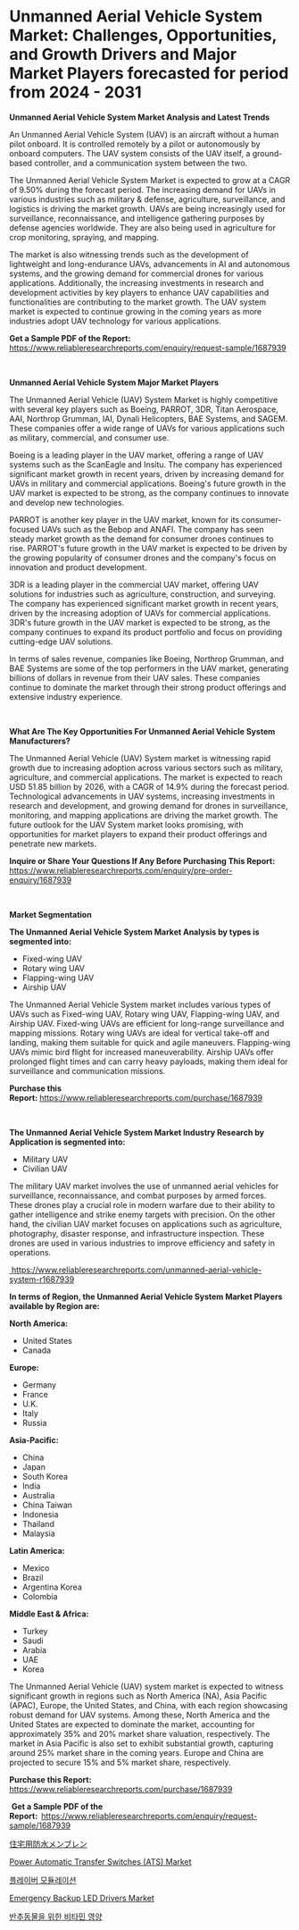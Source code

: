 <p><h1>Unmanned Aerial Vehicle System Market: Challenges, Opportunities, and Growth Drivers and Major Market Players forecasted for period from 2024 - 2031</h1></p><p><strong>Unmanned Aerial Vehicle System Market Analysis and Latest Trends</strong></p>
<p><p>An Unmanned Aerial Vehicle System (UAV) is an aircraft without a human pilot onboard. It is controlled remotely by a pilot or autonomously by onboard computers. The UAV system consists of the UAV itself, a ground-based controller, and a communication system between the two.</p><p>The Unmanned Aerial Vehicle System Market is expected to grow at a CAGR of 9.50% during the forecast period. The increasing demand for UAVs in various industries such as military & defense, agriculture, surveillance, and logistics is driving the market growth. UAVs are being increasingly used for surveillance, reconnaissance, and intelligence gathering purposes by defense agencies worldwide. They are also being used in agriculture for crop monitoring, spraying, and mapping.</p><p>The market is also witnessing trends such as the development of lightweight and long-endurance UAVs, advancements in AI and autonomous systems, and the growing demand for commercial drones for various applications. Additionally, the increasing investments in research and development activities by key players to enhance UAV capabilities and functionalities are contributing to the market growth. The UAV system market is expected to continue growing in the coming years as more industries adopt UAV technology for various applications.</p></p>
<p><strong>Get a Sample PDF of the Report:&nbsp;</strong> <a href="https://www.reliableresearchreports.com/enquiry/request-sample/1687939">https://www.reliableresearchreports.com/enquiry/request-sample/1687939</a></p>
<p>&nbsp;</p>
<p><strong>Unmanned Aerial Vehicle System Major Market Players</strong></p>
<p><p>The Unmanned Aerial Vehicle (UAV) System Market is highly competitive with several key players such as Boeing, PARROT, 3DR, Titan Aerospace, AAI, Northrop Grumman, IAI, Dynali Helicopters, BAE Systems, and SAGEM. These companies offer a wide range of UAVs for various applications such as military, commercial, and consumer use.</p><p>Boeing is a leading player in the UAV market, offering a range of UAV systems such as the ScanEagle and Insitu. The company has experienced significant market growth in recent years, driven by increasing demand for UAVs in military and commercial applications. Boeing's future growth in the UAV market is expected to be strong, as the company continues to innovate and develop new technologies.</p><p>PARROT is another key player in the UAV market, known for its consumer-focused UAVs such as the Bebop and ANAFI. The company has seen steady market growth as the demand for consumer drones continues to rise. PARROT's future growth in the UAV market is expected to be driven by the growing popularity of consumer drones and the company's focus on innovation and product development.</p><p>3DR is a leading player in the commercial UAV market, offering UAV solutions for industries such as agriculture, construction, and surveying. The company has experienced significant market growth in recent years, driven by the increasing adoption of UAVs for commercial applications. 3DR's future growth in the UAV market is expected to be strong, as the company continues to expand its product portfolio and focus on providing cutting-edge UAV solutions.</p><p>In terms of sales revenue, companies like Boeing, Northrop Grumman, and BAE Systems are some of the top performers in the UAV market, generating billions of dollars in revenue from their UAV sales. These companies continue to dominate the market through their strong product offerings and extensive industry experience.</p></p>
<p>&nbsp;</p>
<p><strong>What Are The Key Opportunities For Unmanned Aerial Vehicle System Manufacturers?</strong></p>
<p><p>The Unmanned Aerial Vehicle (UAV) System market is witnessing rapid growth due to increasing adoption across various sectors such as military, agriculture, and commercial applications. The market is expected to reach USD 51.85 billion by 2026, with a CAGR of 14.9% during the forecast period. Technological advancements in UAV systems, increasing investments in research and development, and growing demand for drones in surveillance, monitoring, and mapping applications are driving the market growth. The future outlook for the UAV System market looks promising, with opportunities for market players to expand their product offerings and penetrate new markets.</p></p>
<p><strong>Inquire or Share Your Questions If Any Before Purchasing This Report:</strong> <a href="https://www.reliableresearchreports.com/enquiry/pre-order-enquiry/1687939">https://www.reliableresearchreports.com/enquiry/pre-order-enquiry/1687939</a></p>
<p>&nbsp;</p>
<p><strong>Market Segmentation</strong></p>
<p><strong>The Unmanned Aerial Vehicle System Market Analysis by types is segmented into:</strong></p>
<p><ul><li>Fixed-wing UAV</li><li>Rotary wing UAV</li><li>Flapping-wing UAV</li><li>Airship UAV</li></ul></p>
<p><p>The Unmanned Aerial Vehicle System market includes various types of UAVs such as Fixed-wing UAV, Rotary wing UAV, Flapping-wing UAV, and Airship UAV. Fixed-wing UAVs are efficient for long-range surveillance and mapping missions. Rotary wing UAVs are ideal for vertical take-off and landing, making them suitable for quick and agile maneuvers. Flapping-wing UAVs mimic bird flight for increased maneuverability. Airship UAVs offer prolonged flight times and can carry heavy payloads, making them ideal for surveillance and communication missions.</p></p>
<p><strong>Purchase this Report:&nbsp;</strong><a href="https://www.reliableresearchreports.com/purchase/1687939">https://www.reliableresearchreports.com/purchase/1687939</a></p>
<p>&nbsp;</p>
<p><strong>The Unmanned Aerial Vehicle System Market Industry Research by Application is segmented into:</strong></p>
<p><ul><li>Military UAV</li><li>Civilian UAV</li></ul></p>
<p><p>The military UAV market involves the use of unmanned aerial vehicles for surveillance, reconnaissance, and combat purposes by armed forces. These drones play a crucial role in modern warfare due to their ability to gather intelligence and strike enemy targets with precision. On the other hand, the civilian UAV market focuses on applications such as agriculture, photography, disaster response, and infrastructure inspection. These drones are used in various industries to improve efficiency and safety in operations.</p></p>
<p><a href="https://www.reliableresearchreports.com/unmanned-aerial-vehicle-system-r1687939">&nbsp;https://www.reliableresearchreports.com/unmanned-aerial-vehicle-system-r1687939</a></p>
<p><strong>In terms of Region, the Unmanned Aerial Vehicle System Market Players available by Region are:</strong></p>
<p>
    <p> <strong> North America: </strong>
        <ul>
            <li>United States</li>
            <li>Canada</li>
        </ul>
        </p> 
    <p> <strong> Europe: </strong>
        <ul>
            <li>Germany</li>
            <li>France</li>
            <li>U.K.</li>
            <li>Italy</li>
            <li>Russia</li>
        </ul>
        </p> 
    <p> <strong> Asia-Pacific: </strong>
        <ul>
            <li>China</li>
            <li>Japan</li>
            <li>South Korea</li>
            <li>India</li>
            <li>Australia</li>
            <li>China Taiwan</li>
            <li>Indonesia</li>
            <li>Thailand</li>
            <li>Malaysia</li>
        </ul>
        </p> 
    <p> <strong> Latin America: </strong>
        <ul>
            <li>Mexico</li>
            <li>Brazil</li>
            <li>Argentina Korea</li>
            <li>Colombia</li>
        </ul>
        </p> 
    <p> <strong> Middle East & Africa: </strong>
        <ul>
            <li>Turkey</li>
            <li>Saudi</li>
            <li>Arabia</li>
            <li>UAE</li>
            <li>Korea</li>
        </ul>
    </p>
    </p>
<p><p>The Unmanned Aerial Vehicle (UAV) system market is expected to witness significant growth in regions such as North America (NA), Asia Pacific (APAC), Europe, the United States, and China, with each region showcasing robust demand for UAV systems. Among these, North America and the United States are expected to dominate the market, accounting for approximately 35% and 20% market share valuation, respectively. The market in Asia Pacific is also set to exhibit substantial growth, capturing around 25% market share in the coming years. Europe and China are projected to secure 15% and 5% market share, respectively.</p></p>
<p><strong>Purchase this Report: </strong><a href="https://www.reliableresearchreports.com/purchase/1687939">https://www.reliableresearchreports.com/purchase/1687939</a></p>
<p>&nbsp;<strong>Get a Sample PDF of the Report:&nbsp;&nbsp;</strong><a href="https://www.reliableresearchreports.com/enquiry/request-sample/1687939">https://www.reliableresearchreports.com/enquiry/request-sample/1687939</a></p>
<p><strong></strong></p>
<p><p><a href="https://github.com/LizaHeller2023/Market-Research-Report-List-1/blob/main/3441108152379.md">住宅用防水メンブレン</a></p><p><a href="https://github.com/redneck06/Market-Research-Report-List-4/blob/main/power-automatic-transfer-switches-ats-market.md">Power Automatic Transfer Switches (ATS) Market</a></p><p><a href="https://github.com/marufmohassin05/Market-Research-Report-List-1/blob/main/6886303162362.md">플레이버 모듈레이션</a></p><p><a href="https://github.com/peachesmcdowel1/Market-Research-Report-List-3/blob/main/emergency-backup-led-drivers-market.md">Emergency Backup LED Drivers Market</a></p><p><a href="https://github.com/lzuwsfreyoq70/Market-Research-Report-List-2/blob/main/2783956162363.md">반추동물을 위한 비타민 영양</a></p></p>